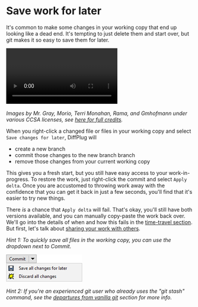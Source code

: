 # Save work for later

It's common to make some changes in your working copy that end up looking like a dead end. It's tempting to just delete them and start over, but git makes it so easy to save them for later.

![Save some changes for later, put them back in](save-for-later.mp4)

*Images by Mr. Gray, Morio, Terri Monahan, Rama, and Gmhofmann under various CCSA licenses, see [here for full credits](https://github.com/diffplug/gitfromscratch/blob/master/manuscript/branches/save-for-later/licenses.md).*

<!---
Set git user to "Eastman Kodak".

GitDagFOrmat
	private final int WIDTH_USER = GitDagFormat.getUserWidth() * 2 / 3;
	private final int WIDTH_DATE = DateFormatter.getTimestampPixelWidth() / 3;

1888 kodak.jpg           Kodak: the first popular amateur camera.
1892 slogan.jpg          Coined slogan: "You press the button, we do the rest."
1897 pocket-kodak.jpg    Launched the Folding Pocket Kodak, which featured in the novel Dracula.
1935 kodachrome.jpg      First mass-market subtractive color film - Kodachrome.
1959 starmatic.jpg       Brownie starmatic with automatic exposure adjustment.
1963 instamatic.jpg      Instamatic - grandmother of the point and shoot.

1975 digital.jpg
	- edit date
	- show in folder
	- save-for-later
	- show it is gone from folder
	- but still present in the branch

1976 kodamatic.jpg         Clone Polaroid's success with the Kodamatic.
1986 -kodamatic.jpg        Lose lawsuit to Polaroid.
1986 mavica and rc-701     Sony and Canon deliver analog no-film cameras.
1991 logitech-fotoman.jpg  Dycam ships the first consumer digital camera (Logitech licenses as Fotoman).

- Apply delta -> and commit digital
- fix date
- show that it's there now

1994 quicktake.jpg  Kodak collaborates with Apple on QuickTake color VGA camera.

- Delete the branch

FOR EACH COMMIT:
1. gain focus
2. refresh button
3. click file
4. check it
5. type message
6. commit (on the dot of i)
7. PAUSE
8. edit date
9. select changed file
10. Goto WC
11. setup next commmit
12. give focus
13. hover over dot of i
14. UNPAUSE
-->

When you right-click a changed file or files in your working copy and select `Save changes for later`, DiffPlug will

- create a new branch
- commit those changes to the new branch branch
- remove those changes from your current working copy

This gives you a fresh start, but you still have easy access to your work-in-progress. To restore the work, just right-click the commit and select `Apply delta`. Once you are accustomed to throwing work away with the confidence that you can get it back in just a few seconds, you'll find that it's easier to try new things.

There *is* a chance that `Apply delta` will fail. That's okay, you'll still have both versions available, and you can manually copy-paste the work back over. We'll go into the details of when and how this fails in the [time-travel section](../../time-travel/time-travel.md). But first, let's talk about [sharing your work with others](../../share).

*Hint 1: To quickly save all files in the working copy, you can use the dropdown next to Commit.*

![Stash](save-all-for-later.png)

*Hint 2: If you're an experienced git user who already uses the "git stash" command, see the [departures from vanilla git](../../epilogue/departures) section for more info.*
